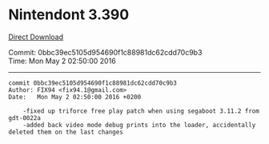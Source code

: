 # Nintendont 3.390
[Direct Download](./Nintendont.zip)

Commit: 0bbc39ec5105d954690f1c88981dc62cdd70c9b3  
Time: Mon May 2 02:50:00 2016   

-----

```
commit 0bbc39ec5105d954690f1c88981dc62cdd70c9b3
Author: FIX94 <fix94.1@gmail.com>
Date:   Mon May 2 02:50:00 2016 +0200

    -fixed up triforce free play patch when using segaboot 3.11.2 from gdt-0022a
    -added back video mode debug prints into the loader, accidentally deleted them on the last changes
```
